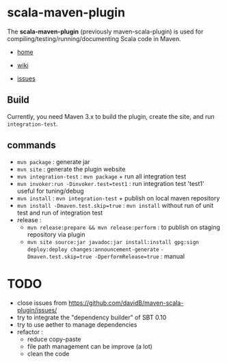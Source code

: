 scala-maven-plugin
====================

The **scala-maven-plugin** (previously maven-scala-plugin) is used for compiling/testing/running/documenting Scala code in Maven.

* [home](http://alchim31.free.fr/mvnsites/maven-scala-plugin/index.html)

* [wiki](https://github.com/davidB/maven-scala-plugin/wiki)

* [issues](https://github.com/davidB/maven-scala-plugin/issues/)

## Build

Currently, you need Maven 3.x to build the plugin, create the site, and run `integration-test`.

## commands

* `mvn package` : generate jar
* `mvn site` : generate the plugin website
* `mvn integration-test` : `mvn package` + run all integration test
* `mvn invoker:run -Dinvoker.test=test1` : run integration test 'test1' useful for tuning/debug
* `mvn install` :  `mvn integration-test` + publish on local maven repository
* `mvn install -Dmaven.test.skip=true` : `mvn install` without run of unit test and run of integration test
* release :
  * `mvn release:prepare && mvn release:perform` : to publish on staging repository via plugin
  * `mvn site source:jar javadoc:jar install:install gpg:sign deploy:deploy changes:announcement-generate`
    `-Dmaven.test.skip=true -DperformRelease=true` : manual
  
# TODO

* close issues from https://github.com/davidB/maven-scala-plugin/issues/
* try to integrate the "dependency builder" of SBT 0.10
* try to use aether to manage dependencies  
* refactor :
  * reduce copy-paste
  * file path management can be improve (a lot) 
  * clean the code
  
